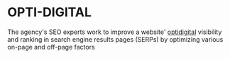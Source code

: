 # OPTI-DIGITAL
The agency's SEO experts work to improve a website' <a href="https://optidigital.ca/">optidigital</a> visibility and ranking in search engine results pages (SERPs) by optimizing various on-page and off-page factors
